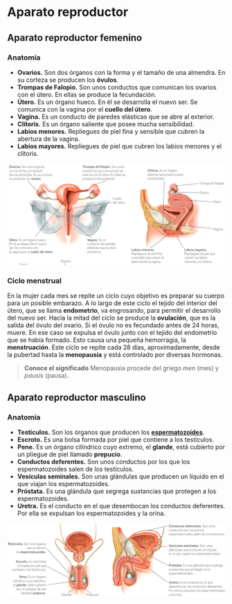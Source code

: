 # Aparato reproductor

## Aparato reproductor femenino

### Anatomía

* **Ovarios.** Son dos órganos con la forma y el tamaño de una almendra. En su corteza se producen los **óvulos**.
* **Trompas de Falopio.** Son unos conductos que comunican los ovarios con el útero. En ellas se produce la fecundación.
* **Útero.** Es un órgano hueco. En él se desarrolla el nuevo ser. Se comunica con la vagina por el **cuello del útero**.
* **Vagina.** Es un conducto de paredes elásticas que se abre al exterior.
* **Clítoris.** Es un órgano saliente que posee mucha sensibilidad.
* **Labios menores.** Repliegues de piel fina y sensible que cubren la abertura de la vagina.
* **Labios mayores.** Repliegues de piel que cubren los labios menores y el clítoris.

![feminine-reproductive-anatomy.png](../img/feminine-reproductive-anatomy.png)

### Ciclo menstrual

En la mujer cada mes se repite un ciclo cuyo objetivo es preparar su cuerpo para un posible embarazo. A lo largo de este ciclo el tejido del interior del útero, que se llama **endometrio**, va engrosando, para permitir el desarrollo del nuevo ser. Hacia la mitad del ciclo se produce la **ovulación**, que es la salida del óvulo del ovario. Si el óvulo no es fecundado antes de 24 horas, muere. En ese caso se expulsa el óvulo junto con el tejido del endometrio que se había formado. Esto causa una pequeña hemorragia, la **menstruación**. Este ciclo se repite cada 28 días, aproximadamente, desde la pubertad hasta la **menopausia** y está controlado por diversas hormonas.

> **Conoce el significado**
> Menopausia procede del griego _men_ (mes) y _pausis_ (pausa).

## Aparato reproductor masculino

### Anatomía

* **Testículos.** Son los órganos que producen los **[espermatozoides](../cell/cell.md#células-reproductoras-o-gametos)**.
* **Escroto.** Es una bolsa formada por piel que contiene a los testículos.
* **Pene.** Es un órgano cilíndrico cuyo extremo, el **glande**, está cubierto por un pliegue de piel llamado **prepucio**.
* **Conductos deferentes.** Son unos conductos por los que los espermatozoides salen de los testículos.
* **Vesículas seminales.** Son unas glándulas que producen un líquido en el que viajan los espermatozoides.
* **Próstata.** Es una glándula que segrega sustancias que protegen a los espermatozoides.
* **Uretra.** Es el conducto en el que desembocan los conductos deferentes. Por ella se expulsan los espermatozoides y la orina.

![masculine-reproductive-anatomy.png](../img/masculine-reproductive-anatomy.png)